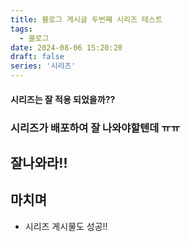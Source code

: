 ```yaml
---
title: 블로그 게시글 두번째 시리즈 테스트
tags:
  - 블로그
date: 2024-08-06 15:20:20
draft: false
series: '시리즈'
---
```


#### 시리즈는 잘 적용 되었을까??

### 시리즈가 배포하여 잘 나와야할텐데 ㅠㅠ

## 잘나와라!!

## 마치며

- 시리즈 게시물도 성공!!
